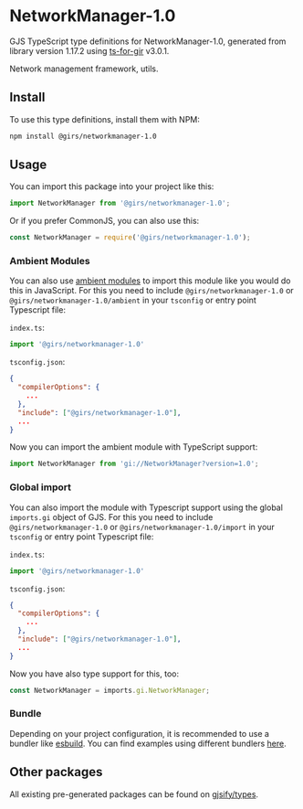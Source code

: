 
# NetworkManager-1.0

GJS TypeScript type definitions for NetworkManager-1.0, generated from library version 1.17.2 using [ts-for-gir](https://github.com/gjsify/ts-for-gir) v3.0.1.

Network management framework, utils.

## Install

To use this type definitions, install them with NPM:
```bash
npm install @girs/networkmanager-1.0
```

## Usage

You can import this package into your project like this:
```ts
import NetworkManager from '@girs/networkmanager-1.0';
```

Or if you prefer CommonJS, you can also use this:
```ts
const NetworkManager = require('@girs/networkmanager-1.0');
```

### Ambient Modules

You can also use [ambient modules](https://github.com/gjsify/ts-for-gir/tree/main/packages/cli#ambient-modules) to import this module like you would do this in JavaScript.
For this you need to include `@girs/networkmanager-1.0` or `@girs/networkmanager-1.0/ambient` in your `tsconfig` or entry point Typescript file:

`index.ts`:
```ts
import '@girs/networkmanager-1.0'
```

`tsconfig.json`:
```json
{
  "compilerOptions": {
    ...
  },
  "include": ["@girs/networkmanager-1.0"],
  ...
}
```

Now you can import the ambient module with TypeScript support: 

```ts
import NetworkManager from 'gi://NetworkManager?version=1.0';
```

### Global import

You can also import the module with Typescript support using the global `imports.gi` object of GJS.
For this you need to include `@girs/networkmanager-1.0` or `@girs/networkmanager-1.0/import` in your `tsconfig` or entry point Typescript file:

`index.ts`:
```ts
import '@girs/networkmanager-1.0'
```

`tsconfig.json`:
```json
{
  "compilerOptions": {
    ...
  },
  "include": ["@girs/networkmanager-1.0"],
  ...
}
```

Now you have also type support for this, too:

```ts
const NetworkManager = imports.gi.NetworkManager;
```

### Bundle

Depending on your project configuration, it is recommended to use a bundler like [esbuild](https://esbuild.github.io/). You can find examples using different bundlers [here](https://github.com/gjsify/ts-for-gir/tree/main/examples).

## Other packages

All existing pre-generated packages can be found on [gjsify/types](https://github.com/gjsify/types).

